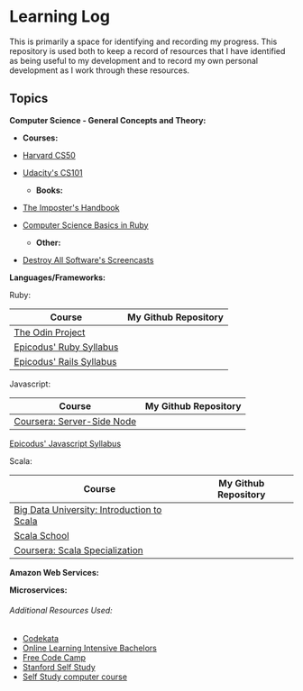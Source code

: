 # Learning Log

This is primarily a space for identifying and recording my progress. This repository is used both to keep a record of resources that I have identified as being useful to my development and to record my own personal development as I work through these resources.

## Topics

**Computer Science - General Concepts and Theory:**

  - **Courses:**
- [Harvard CS50](https://github.com/AnnaHollandSmith/harvard_CS50)
- [Udacity's CS101](https://www.udacity.com/course/intro-to-computer-science--cs101)

  - **Books:**
- [The Imposter's Handbook](https://bigmachine.io/products/the-imposters-handbook/)
- [Computer Science Basics in Ruby](./resources/CS.pdf)

  - **Other:**
- [Destroy All Software's Screencasts](https://www.destroyallsoftware.com/screencasts)

**Languages/Frameworks:**

Ruby:

Course | My Github Repository
--- | ---
[The Odin Project](http://www.theodinproject.com/courses) |
[Epicodus' Ruby Syllabus](https://www.learnhowtoprogram.com/ruby) |
[Epicodus' Rails Syllabus](https://www.learnhowtoprogram.com/rails) | 

Javascript:

Course | My Github Repository
--- | ---
| [Coursera: Server-Side Node](https://github.com/AnnaHollandSmith/coursera_serverside_node)
[Epicodus' Javascript Syllabus](https://www.learnhowtoprogram.com/javascript)

Scala:

Course | My Github Repository
--- | ---
 [Big Data University: Introduction to Scala](https://bigdatauniversity.com/courses/introduction-to-scala/) |
 [Scala School](http://twitter.github.io/scala_school/) |
 [Coursera: Scala Specialization](https://www.coursera.org/specializations/scala) |

 **Amazon Web Services:**

 **Microservices:**


###### Additional Resources Used:

 - [Codekata](http://codekata.com/)<br>
 - [Online Learning Intensive Bachelors](http://blog.agupieware.com/2014/06/online-learning-intensive-bachelors.html)
 - [Free Code Camp](https://www.freecodecamp.com/)
 - [Stanford Self Study](https://backdoorgraduteschooladmissions.quora.com/Self-study-for-Stanfords-MSCS-Foundation-courses)
 - [Self Study computer course](http://bradfieldcs.com/diy/)
